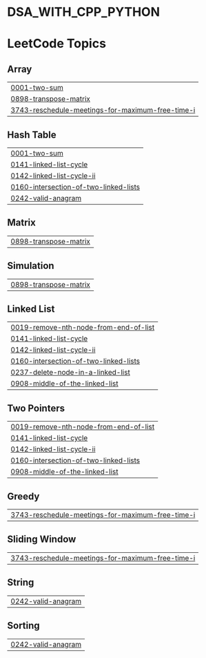 # DSA_WITH_CPP_PYTHON
<!---LeetCode Topics Start-->
# LeetCode Topics
## Array
|  |
| ------- |
| [0001-two-sum](https://github.com/Devya0809/DSA_WITH_CPP_PYTHON/tree/master/0001-two-sum) |
| [0898-transpose-matrix](https://github.com/Devya0809/DSA_WITH_CPP_PYTHON/tree/master/0898-transpose-matrix) |
| [3743-reschedule-meetings-for-maximum-free-time-i](https://github.com/Devya0809/DSA_WITH_CPP_PYTHON/tree/master/3743-reschedule-meetings-for-maximum-free-time-i) |
## Hash Table
|  |
| ------- |
| [0001-two-sum](https://github.com/Devya0809/DSA_WITH_CPP_PYTHON/tree/master/0001-two-sum) |
| [0141-linked-list-cycle](https://github.com/Devya0809/DSA_WITH_CPP_PYTHON/tree/master/0141-linked-list-cycle) |
| [0142-linked-list-cycle-ii](https://github.com/Devya0809/DSA_WITH_CPP_PYTHON/tree/master/0142-linked-list-cycle-ii) |
| [0160-intersection-of-two-linked-lists](https://github.com/Devya0809/DSA_WITH_CPP_PYTHON/tree/master/0160-intersection-of-two-linked-lists) |
| [0242-valid-anagram](https://github.com/Devya0809/DSA_WITH_CPP_PYTHON/tree/master/0242-valid-anagram) |
## Matrix
|  |
| ------- |
| [0898-transpose-matrix](https://github.com/Devya0809/DSA_WITH_CPP_PYTHON/tree/master/0898-transpose-matrix) |
## Simulation
|  |
| ------- |
| [0898-transpose-matrix](https://github.com/Devya0809/DSA_WITH_CPP_PYTHON/tree/master/0898-transpose-matrix) |
## Linked List
|  |
| ------- |
| [0019-remove-nth-node-from-end-of-list](https://github.com/Devya0809/DSA_WITH_CPP_PYTHON/tree/master/0019-remove-nth-node-from-end-of-list) |
| [0141-linked-list-cycle](https://github.com/Devya0809/DSA_WITH_CPP_PYTHON/tree/master/0141-linked-list-cycle) |
| [0142-linked-list-cycle-ii](https://github.com/Devya0809/DSA_WITH_CPP_PYTHON/tree/master/0142-linked-list-cycle-ii) |
| [0160-intersection-of-two-linked-lists](https://github.com/Devya0809/DSA_WITH_CPP_PYTHON/tree/master/0160-intersection-of-two-linked-lists) |
| [0237-delete-node-in-a-linked-list](https://github.com/Devya0809/DSA_WITH_CPP_PYTHON/tree/master/0237-delete-node-in-a-linked-list) |
| [0908-middle-of-the-linked-list](https://github.com/Devya0809/DSA_WITH_CPP_PYTHON/tree/master/0908-middle-of-the-linked-list) |
## Two Pointers
|  |
| ------- |
| [0019-remove-nth-node-from-end-of-list](https://github.com/Devya0809/DSA_WITH_CPP_PYTHON/tree/master/0019-remove-nth-node-from-end-of-list) |
| [0141-linked-list-cycle](https://github.com/Devya0809/DSA_WITH_CPP_PYTHON/tree/master/0141-linked-list-cycle) |
| [0142-linked-list-cycle-ii](https://github.com/Devya0809/DSA_WITH_CPP_PYTHON/tree/master/0142-linked-list-cycle-ii) |
| [0160-intersection-of-two-linked-lists](https://github.com/Devya0809/DSA_WITH_CPP_PYTHON/tree/master/0160-intersection-of-two-linked-lists) |
| [0908-middle-of-the-linked-list](https://github.com/Devya0809/DSA_WITH_CPP_PYTHON/tree/master/0908-middle-of-the-linked-list) |
## Greedy
|  |
| ------- |
| [3743-reschedule-meetings-for-maximum-free-time-i](https://github.com/Devya0809/DSA_WITH_CPP_PYTHON/tree/master/3743-reschedule-meetings-for-maximum-free-time-i) |
## Sliding Window
|  |
| ------- |
| [3743-reschedule-meetings-for-maximum-free-time-i](https://github.com/Devya0809/DSA_WITH_CPP_PYTHON/tree/master/3743-reschedule-meetings-for-maximum-free-time-i) |
## String
|  |
| ------- |
| [0242-valid-anagram](https://github.com/Devya0809/DSA_WITH_CPP_PYTHON/tree/master/0242-valid-anagram) |
## Sorting
|  |
| ------- |
| [0242-valid-anagram](https://github.com/Devya0809/DSA_WITH_CPP_PYTHON/tree/master/0242-valid-anagram) |
<!---LeetCode Topics End-->